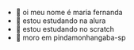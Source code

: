 - 👋 oi meu nome é maria fernanda
- 👀 estou estudando na alura
- 🌱 estou estudando no scratch
- 💞️ moro em pindamonhangaba-sp

<!---
fernandamar1a/fernandamar1a is a ✨ special ✨ repository because its `README.md` (this file) appears on your GitHub profile.
You can click the Preview link to take a look at your changes.
--->
